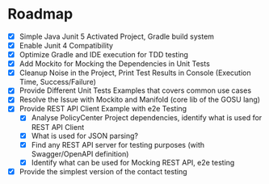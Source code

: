 # Roadmap

- [x] Simple Java Junit 5 Activated Project, Gradle build system
- [x] Enable Junit 4 Compatibility
- [x] Optimize Gradle and IDE execution for TDD testing
- [x] Add Mockito for Mocking the Dependencies in Unit Tests
- [x] Cleanup Noise in the Project, Print Test Results in Console (Execution Time, Success/Failure)
- [x] Provide Different Unit Tests Examples that covers common use cases
- [x] Resolve the Issue with Mockito and Manifold (core lib of the GOSU lang)
- [x] Provide REST API Client Example with e2e Testing
    - [x] Analyse PolicyCenter Project dependencies, identify what is used for REST API Client
    - [x] What is used for JSON parsing?
    - [x] Find any REST API server for testing purposes (with Swagger/OpenAPI definition)
    - [x] Identify what can be used for Mocking REST API, e2e testing
- [x] Provide the simplest version of the contact testing
